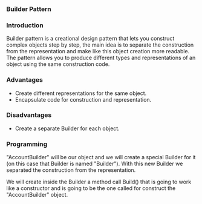 ### Builder Pattern

### Introduction

Builder pattern is a creational design pattern that lets you construct complex objects step by step, the main idea is to separate the construction from the representation and make like this object creation more readable.
The pattern allows you to produce different types and representations of an object using the same construction code.

### Advantages

- Create different representations for the same object.
- Encapsulate code for construction and representation.

### Disadvantages

- Create a separate Builder for each object.

### Programming

"AccountBuilder" will be our object and we will create a special Builder for it (on this case that Builder is named "Builder"). With this new Builder we separated the construction from the representation.

We will create inside the Builder a method call Build() that is going to work like a constructor and is going to be the one called for construct the "AccountBuilder" object.
